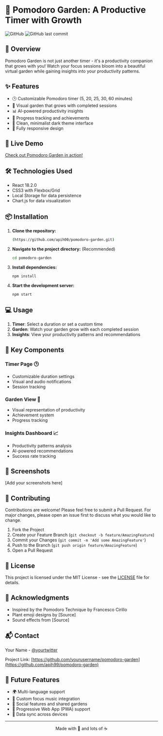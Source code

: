 # 🍅 Pomodoro Garden: A Productive Timer with Growth

![GitHub](https://img.shields.io/github/license/apih99/pomodoro-garden)
![GitHub last commit](https://img.shields.io/github/last-commit/apih99/pomodoro-garden)

## 🌱 Overview

Pomodoro Garden is not just another timer - it's a productivity companion that grows with you! Watch your focus sessions bloom into a beautiful virtual garden while gaining insights into your productivity patterns.

## ✨ Features

- 🕒 Customizable Pomodoro timer (5, 20, 25, 30, 60 minutes)
- 🌿 Visual garden that grows with completed sessions
- 📊 AI-powered productivity insights
- 🎯 Progress tracking and achievements
- 🎨 Clean, minimalist dark theme interface
- 📱 Fully responsive design

## 🚀 Live Demo

[Check out Pomodoro Garden in action!]([https://your-demo-link.com](https://pomodoro-timer-eu6w.onrender.com/))

## 🛠️ Technologies Used

- React 18.2.0
- CSS3 with Flexbox/Grid
- Local Storage for data persistence
- Chart.js for data visualization

## 📦 Installation

1. **Clone the repository:**

   ```bash
   (https://github.com/apih00/pomodoro-garden.git)
   ```

2. **Navigate to the project directory:** (Recommended)

   ```bash
   cd pomodoro-garden
   ```

3. **Install dependencies:**

   ```bash
   npm install
   ```

4. **Start the development server:**

   ```bash
   npm start 
   ```


## 💻 Usage

1. **Timer**: Select a duration or set a custom time
2. **Garden**: Watch your garden grow with each completed session
3. **Insights**: View your productivity patterns and recommendations

## 🌟 Key Components

### Timer Page 🕒
- Customizable duration settings
- Visual and audio notifications
- Session tracking

### Garden View 🌺
- Visual representation of productivity
- Achievement system
- Progress tracking

### Insights Dashboard 📈
- Productivity patterns analysis
- AI-powered recommendations
- Success rate tracking

## 📱 Screenshots

[Add your screenshots here]

## 🤝 Contributing

Contributions are welcome! Please feel free to submit a Pull Request. For major changes, please open an issue first to discuss what you would like to change.

1. Fork the Project
2. Create your Feature Branch (`git checkout -b feature/AmazingFeature`)
3. Commit your Changes (`git commit -m 'Add some AmazingFeature'`)
4. Push to the Branch (`git push origin feature/AmazingFeature`)
5. Open a Pull Request

## 📝 License

This project is licensed under the MIT License - see the [LICENSE](LICENSE) file for details.

## 🙏 Acknowledgments

- Inspired by the Pomodoro Technique by Francesco Cirillo
- Plant emoji designs by [Source]
- Sound effects from [Source]

## 📬 Contact

Your Name - [@yourtwitter](https://twitter.com/apihnine9)

Project Link: [https://github.com/yourusername/pomodoro-garden](https://github.com/apih99/pomodoro-garden)

## 🔮 Future Features

- 🌍 Multi-language support
- 🎵 Custom focus music integration
- 👥 Social features and shared gardens
- 📱 Progressive Web App (PWA) support
- 🔄 Data sync across devices

---

<p align="center">Made with 💚 and lots of ☕</p>
